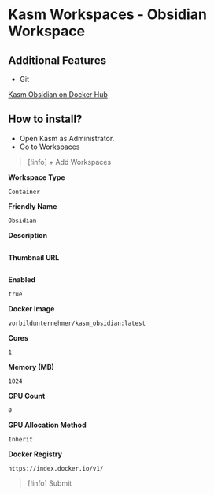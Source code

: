 Kasm Workspaces - Obsidian Workspace
===

## Additional Features
- Git

[Kasm Obsidian on Docker Hub](https://hub.docker.com/repository/docker/vorbildunternehmer/kasm_obsidian)

## How to install?

- Open Kasm as Administrator.
- Go to Workspaces

>[!info] + Add Workspaces

**Workspace Type**
```
Container
```

**Friendly Name**
```
Obsidian
```

**Description**
```
```

**Thumbnail URL**
```
```

**Enabled**
```
true
```

**Docker Image**
```
vorbildunternehmer/kasm_obsidian:latest
```

**Cores**
```
1
```

**Memory (MB)**
```
1024
```

**GPU Count**
```
0
```

**GPU Allocation Method**
```
Inherit
```

**Docker Registry**
```
https://index.docker.io/v1/
```

>[!info] Submit
